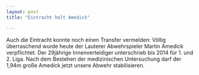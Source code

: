 ```yaml
---
layout: post
title: "Eintracht holt Amedick"

---
```


Auch die Eintracht konnte noch einen Transfer vermelden: Völlig überraschend wurde heute der Lauterer Abwehrspieler Martin Amedick verpflichtet. Der 29jährige Innenverteidiger unterschrieb bis 2014 für 1. und 2. Liga. Nach dem Bestehen der medizinischen Untersuchung darf der 1,94m große Amedick jetzt unsere Abwehr stabilisieren.


